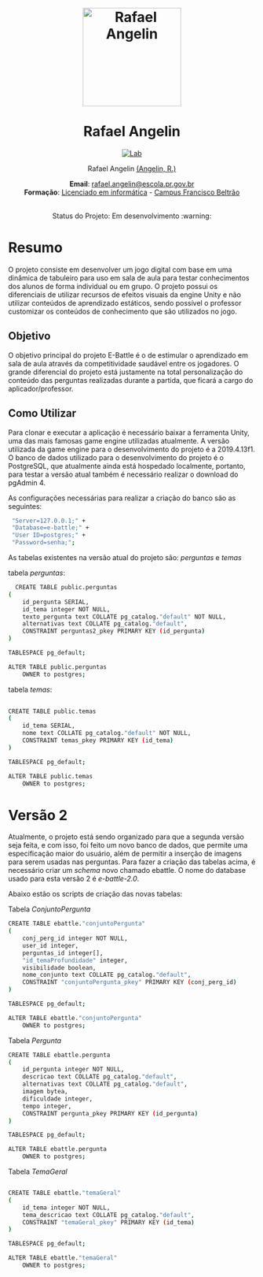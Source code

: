<h1 align="center">
  <br>
    <img src="https://rafaelangelin.com/perfil.jpg" alt="Rafael Angelin" width="200"></a>
<br> <br>
Rafael Angelin

  
</h1>
<p align="center">
  <a href="https://github.com/RafaAngelin">
    <img src="https://img.shields.io/badge/Follow-Lab%20Page-blue" alt="Lab">
  </a> 
</p>
 
<p align="center">
Rafael Angelin <a href="https://github.com/RafaAngelin" target="_blank">(Angelin, R.)</a>
</p>

<p align="center">
<b>Email</b>: <a href="mailto:rafael.angelin@escola.pr.gov.br" target="_blank">rafael.angelin@escola.pr.gov.br</a> <br>
<b>Formação</b>: <a href="https://portal.utfpr.edu.br/cursos/graduacao/licenciatura/licenciatura-em-informatica" target="_blank">Licenciado em informática</a>
-
<a href="https://portal.utfpr.edu.br/campus/franciscobeltrao" target="_blank">Campus Francisco Beltrão</a> <br>
</p>

<p align="center">
<br>
Status do Projeto: Em desenvolvimento :warning:
</p>

# Resumo
O projeto consiste em desenvolver um jogo digital com base em uma dinâmica de tabuleiro para uso em sala de aula para testar conhecimentos dos alunos de forma individual ou em grupo. O projeto possui os diferenciais de utilizar recursos de efeitos visuais da engine Unity e não utilizar conteúdos de aprendizado estáticos, sendo possível o professor customizar os conteúdos de conhecimento que são utilizados no jogo. 

## Objetivo
O objetivo principal do projeto E-Battle é o de estimular o aprendizado em sala de aula através da competitividade saudável entre os jogadores. O grande diferencial do projeto está justamente na total personalização do conteúdo das perguntas realizadas durante a partida, que ficará a cargo do aplicador/professor.


## Como Utilizar
Para clonar e executar a aplicação é necessário baixar a ferramenta Unity, uma das mais famosas game engine utilizadas atualmente. A versão utilizada da game engine para o desenvolvimento do projeto é a 2019.4.13f1.
O banco de dados utilizado para o desenvolvimento do projeto é o PostgreSQL, que atualmente ainda está hospedado localmente, portanto, para testar a versão atual também é necessário realizar o download do pgAdmin 4.

As configurações necessárias para realizar a criação do banco são as seguintes:

```bash
 "Server=127.0.0.1;" +
 "Database=e-battle;" +
 "User ID=postgres;" +
 "Password=senha;";
```

As tabelas existentes na versão atual do projeto são: <i>perguntas</i> e <i>temas</i>

tabela <i>perguntas</i>:

```bash
  CREATE TABLE public.perguntas
(
    id_pergunta SERIAL,
    id_tema integer NOT NULL,
    texto_pergunta text COLLATE pg_catalog."default" NOT NULL,
    alternativas text COLLATE pg_catalog."default",
    CONSTRAINT perguntas2_pkey PRIMARY KEY (id_pergunta)
)

TABLESPACE pg_default;

ALTER TABLE public.perguntas
    OWNER to postgres;

```

tabela <i>temas</i>:
```bash
  
CREATE TABLE public.temas
(
    id_tema SERIAL,
    nome text COLLATE pg_catalog."default" NOT NULL,
    CONSTRAINT temas_pkey PRIMARY KEY (id_tema)
)

TABLESPACE pg_default;

ALTER TABLE public.temas
    OWNER to postgres;
```

# Versão 2

Atualmente, o projeto está sendo organizado para que a segunda versão seja feita, e com isso, foi feito um novo banco de dados, que permite uma especificação maior do usuário, além de permitir a inserção de imagens para serem usadas nas perguntas. Para fazer a criação das tabelas acima, é necessário criar um <i>schema</i> novo chamado ebattle. O nome do database usado para esta versão 2 é <i>e-battle-2.0</i>.

Abaixo estão os scripts de criação das novas tabelas:

Tabela <i>ConjuntoPergunta</i>

```bash
CREATE TABLE ebattle."conjuntoPergunta"
(
    conj_perg_id integer NOT NULL,
    user_id integer,
    perguntas_id integer[],
    "id_temaProfundidade" integer,
    visibilidade boolean,
    nome_conjunto text COLLATE pg_catalog."default",
    CONSTRAINT "conjuntoPergunta_pkey" PRIMARY KEY (conj_perg_id)
)

TABLESPACE pg_default;

ALTER TABLE ebattle."conjuntoPergunta"
    OWNER to postgres;
```

Tabela <i>Pergunta</i>

```bash
CREATE TABLE ebattle.pergunta
(
    id_pergunta integer NOT NULL,
    descricao text COLLATE pg_catalog."default",
    alternativas text COLLATE pg_catalog."default",
    imagem bytea,
    dificuldade integer,
    tempo integer,
    CONSTRAINT pergunta_pkey PRIMARY KEY (id_pergunta)
)

TABLESPACE pg_default;

ALTER TABLE ebattle.pergunta
    OWNER to postgres;
```

Tabela <i>TemaGeral</i>

```bash

CREATE TABLE ebattle."temaGeral"
(
    id_tema integer NOT NULL,
    tema_descricao text COLLATE pg_catalog."default",
    CONSTRAINT "temaGeral_pkey" PRIMARY KEY (id_tema)
)

TABLESPACE pg_default;

ALTER TABLE ebattle."temaGeral"
    OWNER to postgres;

```
